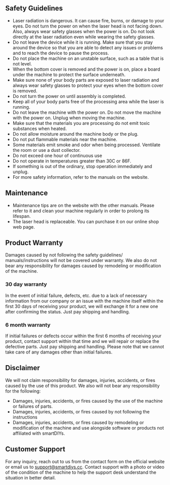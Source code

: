 ## Safety Guidelines
- Laser radiation is dangerous. It can cause fire, burns, or damage to your eyes. Do not turn the power on when the laser head is not facing down. Also, always wear safety glasses when the power is on. Do not look directly at the laser radiation even while wearing the safety glasses.
- Do not leave the device while it is running. Make sure that you stay around the device so that you are able to detect any issues or problems and to reach the device to pause the process.
- Do not place the machine on an unstable surface, such as a table that is not level.
- When the bottom cover is removed and the power is on, place a board under the machine to protect the surface underneath.
- Make sure none of your body parts are exposed to laser radiation and always wear safety glasses to protect your eyes when the bottom cover is removed.
- Do not turn the power on until assembly is completed.
- Keep all of your body parts free of the processing area while the laser is running.
- Do not leave the machine with the power on. Do not move the machine with the power on. Unplug when moving the machine.
- Make sure that the materials you are processing do not emit toxic substances when heated.
- Do not allow moisture around the machine body or the plug.
- Do not put flammable materials near the machine.
- Some materials emit smoke and odor when being processed. Ventilate the room or use a dust collector.
- Do not exceed one hour of continuous use
- Do not operate in temperatures greater than 30C or 86F.
- If something is out of the ordinary, stop operation immediately and unplug.
- For more safety information, refer to the manuals on the website.

## Maintenance
- Maintenance tips are on the website with the other manuals. Please refer to it and clean your machine regularly in order to prolong its lifespan.
- The laser head is replaceable. You can purchase it on our online shop web page.

## Product Warranty
Damages caused by not following the safety guidelines/ manuals/instructions will not be covered under warranty. We also do not bear any responsibility for damages caused by remodeling or modification of the machine.

### 30 day warranty
In the event of initial failure, defects, etc. due to a lack of necessary information from our company or an issue with the machine itself within the first 30 days of receiving your product, we will exchange it for a new one after confirming the status. Just pay shipping and handling.

### 6 month warranty
If initial failures or defects occur within the first 6 months of receiving your product, contact support within that time and we will repair or replace the defective parts. Just pay shipping and handling.
Please note that we cannot take care of any damages other than initial failures.

## Disclaimer
We will not claim responsibility for damages, injuries, accidents, or fires caused by the use of this product. We also will not bear any responsibility for the following:
- Damages, injuries, accidents, or fires caused by the use of the machine or failures of parts.
- Damages, injuries, accidents, or fires caused by not following the instructions
- Damages, injuries, accidents, or fires caused by remodeling or modification of the machine and use alongside software or products not affiliated with smartDIYs.

## Customer Support
For any inquiry, reach out to us from the contact form on the official website or email us to support@smartdiys.cc.
Contact support with a photo or video of the condition of the machine to help the support desk understand the situation in better detail.
